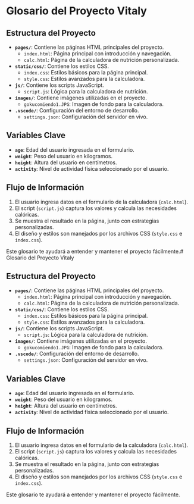 # Glosario del Proyecto Vitaly

## Estructura del Proyecto
- **`pages/`**: Contiene las páginas HTML principales del proyecto.
  - `index.html`: Página principal con introducción y navegación.
  - `calc.html`: Página de la calculadora de nutrición personalizada.
- **`static/css/`**: Contiene los estilos CSS.
  - `index.css`: Estilos básicos para la página principal.
  - `style.css`: Estilos avanzados para la calculadora.
- **`js/`**: Contiene los scripts JavaScript.
  - `script.js`: Lógica para la calculadora de nutrición.
- **`images/`**: Contiene imágenes utilizadas en el proyecto.
  - `gokucomiendo1.JPG`: Imagen de fondo para la calculadora.
- **`.vscode/`**: Configuración del entorno de desarrollo.
  - `settings.json`: Configuración del servidor en vivo.

## Variables Clave
- **`age`**: Edad del usuario ingresada en el formulario.
- **`weight`**: Peso del usuario en kilogramos.
- **`height`**: Altura del usuario en centímetros.
- **`activity`**: Nivel de actividad física seleccionado por el usuario.

## Flujo de Información
1. El usuario ingresa datos en el formulario de la calculadora (`calc.html`).
2. El script (`script.js`) captura los valores y calcula las necesidades calóricas.
3. Se muestra el resultado en la página, junto con estrategias personalizadas.
4. El diseño y estilos son manejados por los archivos CSS (`style.css` e `index.css`).

Este glosario te ayudará a entender y mantener el proyecto fácilmente.# Glosario del Proyecto Vitaly

## Estructura del Proyecto
- **`pages/`**: Contiene las páginas HTML principales del proyecto.
  - `index.html`: Página principal con introducción y navegación.
  - `calc.html`: Página de la calculadora de nutrición personalizada.
- **`static/css/`**: Contiene los estilos CSS.
  - `index.css`: Estilos básicos para la página principal.
  - `style.css`: Estilos avanzados para la calculadora.
- **`js/`**: Contiene los scripts JavaScript.
  - `script.js`: Lógica para la calculadora de nutrición.
- **`images/`**: Contiene imágenes utilizadas en el proyecto.
  - `gokucomiendo1.JPG`: Imagen de fondo para la calculadora.
- **`.vscode/`**: Configuración del entorno de desarrollo.
  - `settings.json`: Configuración del servidor en vivo.

## Variables Clave
- **`age`**: Edad del usuario ingresada en el formulario.
- **`weight`**: Peso del usuario en kilogramos.
- **`height`**: Altura del usuario en centímetros.
- **`activity`**: Nivel de actividad física seleccionado por el usuario.

## Flujo de Información
1. El usuario ingresa datos en el formulario de la calculadora (`calc.html`).
2. El script (`script.js`) captura los valores y calcula las necesidades calóricas.
3. Se muestra el resultado en la página, junto con estrategias personalizadas.
4. El diseño y estilos son manejados por los archivos CSS (`style.css` e `index.css`).

Este glosario te ayudará a entender y mantener el proyecto fácilmente.